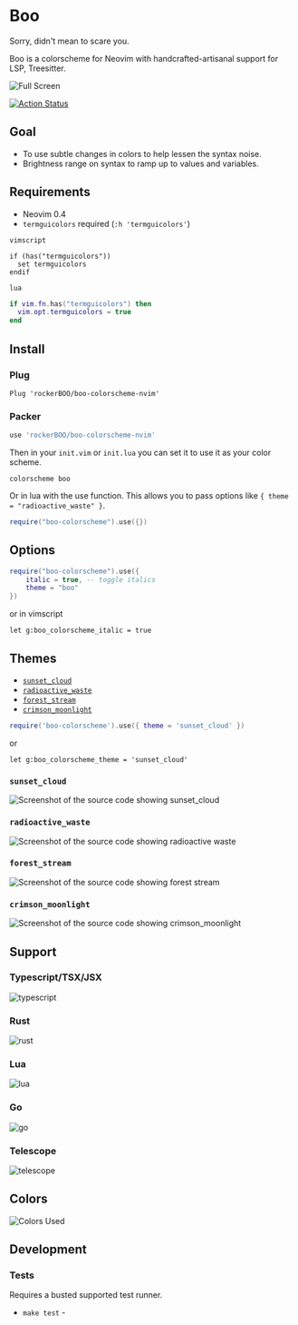 # Boo

Sorry, didn't mean to scare you.

Boo is a colorscheme for Neovim with handcrafted-artisanal support for LSP, Treesitter.

![Full Screen](https://user-images.githubusercontent.com/15027/178179115-3e238800-8c53-4160-962f-90b9d1ad3747.png)

[![Action Status](https://github.com/rockerBOO/boo-colorscheme-nvim/workflows/Tests/badge.svg)](https://github.com/rockerBOO/boo-colorscheme-nvim/actions)

## Goal

- To use subtle changes in colors to help lessen the syntax noise.
- Brightness range on syntax to ramp up to values and variables.

## Requirements

- Neovim 0.4
- `termguicolors` required (`:h 'termguicolors'`)

`vimscript`

```vimscript
if (has("termguicolors"))
  set termguicolors
endif
```

`lua`

```lua
if vim.fn.has("termguicolors") then
  vim.opt.termguicolors = true
end
```

## Install

### Plug

```vimscript
Plug 'rockerBOO/boo-colorscheme-nvim'
```

### Packer

```lua
use 'rockerBOO/boo-colorscheme-nvim'
```

Then in your `init.vim` or `init.lua` you can set it to use it as your color scheme.

```vimscript
colorscheme boo
```

Or in lua with the use function. This allows you to pass options like `{ theme = "radioactive_waste" }`.

```lua
require("boo-colorscheme").use({})
```

## Options

```lua
require("boo-colorscheme").use({
	italic = true, -- toggle italics
	theme = "boo"
})
```

or in vimscript

```vimscript
let g:boo_colorscheme_italic = true
```

## Themes

- [`sunset_cloud`](#sunset_cloud)
- [`radioactive_waste`](#radioactive_waste)
- [`forest_stream`](#forest_stream)
- [`crimson_moonlight`](#crimson_moonlight)

```lua
require('boo-colorscheme').use({ theme = 'sunset_cloud' })
```

or

```vimscript
let g:boo_colorscheme_theme = 'sunset_cloud'
```

### `sunset_cloud`

![Screenshot of the source code showing sunset_cloud](https://user-images.githubusercontent.com/15027/162499722-a703531e-e9ac-461e-befb-dc9040234869.png)

### `radioactive_waste`

![Screenshot of the source code showing radioactive waste](https://user-images.githubusercontent.com/15027/178177587-620c2623-c31a-469a-944f-e2c5bbc1bea6.png)

### `forest_stream`

![Screenshot of the source code showing forest stream](https://user-images.githubusercontent.com/15027/178177588-cfe53f8c-08a3-49af-b44a-6667574b1fda.png)

### `crimson_moonlight`

![Screenshot of the source code showing crimson_moonlight](https://user-images.githubusercontent.com/15027/178177589-bcfe7280-9c43-4d41-abf4-f40e56be9803.png)

## Support

### Typescript/TSX/JSX

![typescript](https://user-images.githubusercontent.com/15027/178179116-15203812-037b-458c-b27e-3ce3f1663a51.png)

### Rust

![rust](https://user-images.githubusercontent.com/15027/178296453-9b0cc27b-417f-46e4-8bc1-a4d47d49788e.png)

### Lua

![lua](https://user-images.githubusercontent.com/15027/98894334-9505f780-2472-11eb-9b73-b76b2b1f68b9.png)

### Go

![go](https://user-images.githubusercontent.com/15027/101699325-ef31b280-3a48-11eb-94e8-a89152204358.png)

### Telescope

![telescope](https://user-images.githubusercontent.com/15027/197878218-9d976b7d-2c47-4242-b5ca-1fb4db5ac803.png)

## Colors

![Colors Used](https://user-images.githubusercontent.com/15027/112667058-321a6900-8e33-11eb-9c06-7c15ab5b7b18.png)

## Development

### Tests

Requires a busted supported test runner.

- `make test` -
